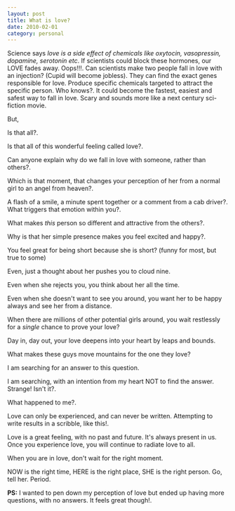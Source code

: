 ```yaml
---
layout: post
title: What is love?
date: 2010-02-01
category: personal
---
```


Science says *love is a side effect of chemicals like oxytocin, vasopressin, dopamine, serotonin etc*. If scientists could block these hormones, our LOVE fades away. Oops!!!. Can scientists make two people fall in love with an injection? (Cupid will become jobless). They can find the exact genes responsible for love. Produce specific chemicals targeted to attract the specific person. Who knows?. It could become the fastest, easiest and safest way to fall in love. Scary and sounds more like a next century sci-fiction movie.  

But,  

Is that all?.  

Is that all of this wonderful feeling called love?.  

Can anyone explain why do we fall in love with someone, rather than others?.  

Which is that moment, that changes your perception of her from a normal girl to an angel from heaven?.  

A flash of a smile, a minute spent together or a comment from a cab driver?. What triggers that emotion within you?.  

What makes *this* person so different and attractive from the others?.  

Why is that her simple presence makes you feel excited and happy?.  

You feel great for being short because she is short? (funny for most, but true to some)  

Even, just a thought about her pushes you to cloud nine.  

Even when she rejects you, you think about her all the time.  

Even when she doesn't want to see you around, you want her to be happy always and see her from a distance.  

When there are millions of other potential girls around, you wait restlessly for a *single* chance to prove your love?  

Day in, day out, your love deepens into your heart by leaps and bounds.  

What makes these guys move mountains for the one they love?  

I am searching for an answer to this question.  

I am searching, with an intention from my heart NOT to find the answer. Strange! Isn't it?.  

What happened to me?.  

Love can only be experienced, and can never be written. Attempting to write results in a scribble, like this!.  

Love is a great feeling, with no past and future. It's always present in us. Once you experience love, you will continue to radiate love to all.  

When you are in love, don't wait for the right moment.  

NOW is the right time, HERE is the right place, SHE is the right person. Go, tell her. Period.  

**PS:** I wanted to pen down my perception of love but ended up having more questions, with no answers. It feels great though!.  

